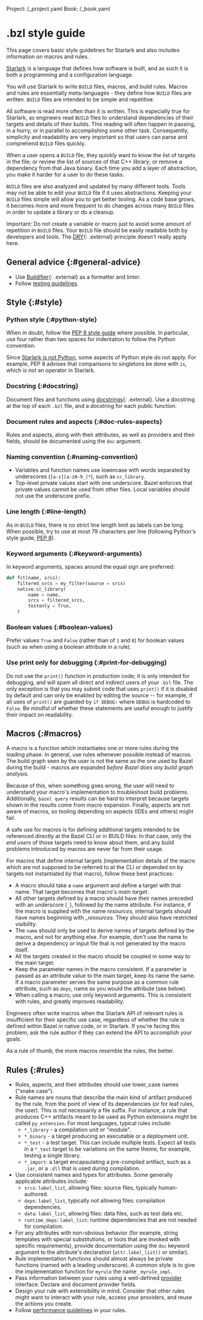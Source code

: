Project: /_project.yaml
Book: /_book.yaml

# .bzl style guide

This page covers basic style guidelines for Starlark and also includes
information on macros and rules.

[Starlark](/rules/language) is a
language that defines how software is built, and as such it is both a
programming and a configuration language.

You will use Starlark to write `BUILD` files, macros, and build rules. Macros and
rules are essentially meta-languages - they define how `BUILD` files are written.
`BUILD` files are intended to be simple and repetitive.

All software is read more often than it is written. This is especially true for
Starlark, as engineers read `BUILD` files to understand dependencies of their
targets and details of their builds. This reading will often happen in passing,
in a hurry, or in parallel to accomplishing some other task. Consequently,
simplicity and readability are very important so that users can parse and
comprehend `BUILD` files quickly.

When a user opens a `BUILD` file, they quickly want to know the list of targets in
the file; or review the list of sources of that C++ library; or remove a
dependency from that Java binary. Each time you add a layer of abstraction, you
make it harder for a user to do these tasks.

`BUILD` files are also analyzed and updated by many different tools. Tools may not
be able to edit your `BUILD` file if it uses abstractions. Keeping your `BUILD`
files simple will allow you to get better tooling. As a code base grows, it
becomes more and more frequent to do changes across many `BUILD` files in order to
update a library or do a cleanup.

Important: Do not create a variable or macro just to avoid some amount of
repetition in `BUILD` files. Your `BUILD` file should be easily readable both by
developers and tools. The
[DRY](https://en.wikipedia.org/wiki/Don%27t_repeat_yourself){: .external} principle doesn't
really apply here.

## General advice {:#general-advice}

*   Use [Buildifier](https://github.com/bazelbuild/buildtools/tree/master/buildifier#linter){: .external}
    as a formatter and linter.
*   Follow [testing guidelines](/rules/testing).

## Style {:#style}

### Python style {:#python-style}

When in doubt, follow the
[PEP 8 style guide](https://www.python.org/dev/peps/pep-0008/) where possible.
In particular, use four rather than two spaces for indentation to follow the
Python convention.

Since
[Starlark is not Python](/rules/language#differences-with-python),
some aspects of Python style do not apply. For example, PEP 8 advises that
comparisons to singletons be done with `is`, which is not an operator in
Starlark.


### Docstring {:#docstring}

Document files and functions using [docstrings](https://github.com/bazelbuild/buildtools/blob/master/WARNINGS.md#function-docstring){: .external}.
Use a docstring at the top of each `.bzl` file, and a docstring for each public
function.

### Document rules and aspects {:#doc-rules-aspects}

Rules and aspects, along with their attributes, as well as providers and their
fields, should be documented using the `doc` argument.

### Naming convention {:#naming-convention}

*   Variables and function names use lowercase with words separated by
    underscores (`[a-z][a-z0-9_]*`), such as `cc_library`.
*   Top-level private values start with one underscore. Bazel enforces that
    private values cannot be used from other files. Local variables should not
    use the underscore prefix.

### Line length {:#line-length}

As in `BUILD` files, there is no strict line length limit as labels can be long.
When possible, try to use at most 79 characters per line (following Python's
style guide, [PEP 8](https://www.python.org/dev/peps/pep-0008/)).

### Keyword arguments {:#keyword-arguments}

In keyword arguments, spaces around the equal sign are preferred:

```python
def fct(name, srcs):
    filtered_srcs = my_filter(source = srcs)
    native.cc_library(
        name = name,
        srcs = filtered_srcs,
        testonly = True,
    )
```

### Boolean values {:#boolean-values}

Prefer values `True` and `False` (rather than of `1` and `0`) for boolean values
(such as when using a boolean attribute in a rule).

### Use print only for debugging {:#print-for-debugging}

Do not use the `print()` function in production code; it is only intended for
debugging, and will spam all direct and indirect users of your `.bzl` file. The
only exception is that you may submit code that uses `print()` if it is disabled
by default and can only be enabled by editing the source -- for example, if all
uses of `print()` are guarded by `if DEBUG:` where `DEBUG` is hardcoded to
`False`. Be mindful of whether these statements are useful enough to justify
their impact on readability.

## Macros {:#macros}

A macro is a function which instantiates one or more rules during the loading
phase. In general, use rules whenever possible instead of macros. The build
graph seen by the user is not the same as the one used by Bazel during the
build - macros are expanded *before Bazel does any build graph analysis.*

Because of this, when something goes wrong, the user will need to understand
your macro's implementation to troubleshoot build problems. Additionally, `bazel
query` results can be hard to interpret because targets shown in the results
come from macro expansion. Finally, aspects are not aware of macros, so tooling
depending on aspects (IDEs and others) might fail.

A safe use for macros is for defining additional targets intended to be
referenced directly at the Bazel CLI or in BUILD files: In that case, only the
*end users* of those targets need to know about them, and any build problems
introduced by macros are never far from their usage.

For macros that define internal targets (implementation details of the macro
which are not supposed to be referred to at the CLI or depended on by targets
not instantiated by that macro), follow these best practices:

*   A macro should take a `name` argument and define a target with that name.
    That target becomes that macro's *main target*.
*   All other targets defined by a macro should have their names preceded with
    an underscore (`_`), followed by the name attribute. For instance, if the
    macro is supplied with the name *resources*, internal targets should have
    names beginning with *_resources*. They should also have restricted
    visibility.
*   The `name` should only be used to derive names of targets defined by the
    macro, and not for anything else. For example, don't use the name to derive
    a dependency or input file that is not generated by the macro itself.
*   All the targets created in the macro should be coupled in some way to the
    main target.
*   Keep the parameter names in the macro consistent. If a parameter is passed
    as an attribute value to the main target, keep its name the same. If a macro
    parameter serves the same purpose as a common rule attribute, such as
    `deps`, name as you would the attribute (see below).
*   When calling a macro, use only keyword arguments. This is consistent with
    rules, and greatly improves readability.

Engineers often write macros when the Starlark API of relevant rules is
insufficient for their specific use case, regardless of whether the rule is
defined within Bazel in native code, or in Starlark. If you're facing this
problem, ask the rule author if they can extend the API to accomplish your
goals.

As a rule of thumb, the more macros resemble the rules, the better.

## Rules {:#rules}

*   Rules, aspects, and their attributes should use lower_case names ("snake
    case").
*   Rule names are nouns that describe the main kind of artifact produced by the
    rule, from the point of view of its dependencies (or for leaf rules, the
    user). This is not necessarily a file suffix. For instance, a rule that
    produces C++ artifacts meant to be used as Python extensions might be called
    `py_extension`. For most languages, typical rules include:
    *   `*_library` - a compilation unit or "module".
    *   `*_binary` - a target producing an executable or a deployment unit.
    *   `*_test` - a test target. This can include multiple tests. Expect all
        tests in a `*_test` target to be variations on the same theme, for
        example, testing a single library.
    *   `*_import`: a target encapsulating a pre-compiled artifact, such as a
        `.jar`, or a `.dll` that is used during compilation.
*   Use consistent names and types for attributes. Some generally applicable
    attributes include:
    *   `srcs`: `label_list`, allowing files: source files, typically
        human-authored.
    *   `deps`: `label_list`, typically *not* allowing files: compilation
        dependencies.
    *   `data`: `label_list`, allowing files: data files, such as test data etc.
    *   `runtime_deps`: `label_list`: runtime dependencies that are not needed
        for compilation.
*   For any attributes with non-obvious behavior (for example, string templates
    with special substitutions, or tools that are invoked with specific
    requirements), provide documentation using the `doc` keyword argument to the
    attribute's declaration (`attr.label_list()` or similar).
*   Rule implementation functions should almost always be private functions
    (named with a leading underscore). A common style is to give the
    implementation function for `myrule` the name `_myrule_impl`.
*   Pass information between your rules using a well-defined
    [provider](/rules/rules#providers) interface. Declare and document provider
    fields.
*   Design your rule with extensibility in mind. Consider that other rules might
    want to interact with your rule, access your providers, and reuse the
    actions you create.
*   Follow [performance guidelines](/rules/performance) in your rules.
